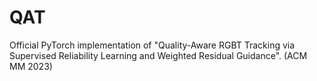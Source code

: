 # QAT
Official PyTorch implementation of "Quality-Aware RGBT Tracking via Supervised Reliability Learning and Weighted Residual Guidance". (ACM MM 2023)
